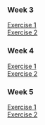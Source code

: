 ### Week 3
[Exercise 1](w3-1.md)\
[Exercise 2](w3-2.md)
### Week 4
[Exercise 1](w4-1.md)\
[Exercise 2](w4-2.md)
### Week 5
[Exercise 1](w5-1.md)\
[Exercise 2](w5-2.md)